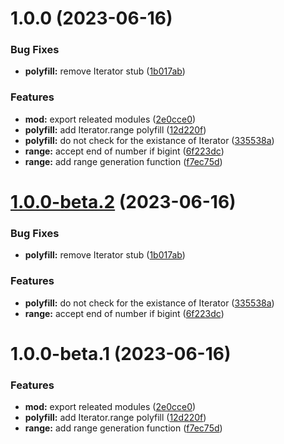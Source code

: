 # 1.0.0 (2023-06-16)


### Bug Fixes

* **polyfill:** remove Iterator stub ([1b017ab](https://github.com/TomokiMiyauci/iterange/commit/1b017ab2cb73f0a8dd446b9fb07dafb0e9be825e))


### Features

* **mod:** export releated modules ([2e0cce0](https://github.com/TomokiMiyauci/iterange/commit/2e0cce094cbe8cd4a321119a9bb696312e743de7))
* **polyfill:** add Iterator.range polyfill ([12d220f](https://github.com/TomokiMiyauci/iterange/commit/12d220f714387536177d43a74fd167306ac7b98a))
* **polyfill:** do not check for the existance of Iterator ([335538a](https://github.com/TomokiMiyauci/iterange/commit/335538a6c4fbb909f480d474fa4802189c4c196c))
* **range:** accept end of number if bigint ([6f223dc](https://github.com/TomokiMiyauci/iterange/commit/6f223dc8114a3d703b9c8a384b9d986d51a6c634))
* **range:** add range generation function ([f7ec75d](https://github.com/TomokiMiyauci/iterange/commit/f7ec75db0b6755b74e7a93ca3b53636b11c0cac4))

# [1.0.0-beta.2](https://github.com/TomokiMiyauci/iterange/compare/1.0.0-beta.1...1.0.0-beta.2) (2023-06-16)


### Bug Fixes

* **polyfill:** remove Iterator stub ([1b017ab](https://github.com/TomokiMiyauci/iterange/commit/1b017ab2cb73f0a8dd446b9fb07dafb0e9be825e))


### Features

* **polyfill:** do not check for the existance of Iterator ([335538a](https://github.com/TomokiMiyauci/iterange/commit/335538a6c4fbb909f480d474fa4802189c4c196c))
* **range:** accept end of number if bigint ([6f223dc](https://github.com/TomokiMiyauci/iterange/commit/6f223dc8114a3d703b9c8a384b9d986d51a6c634))

# 1.0.0-beta.1 (2023-06-16)


### Features

* **mod:** export releated modules ([2e0cce0](https://github.com/TomokiMiyauci/iterange/commit/2e0cce094cbe8cd4a321119a9bb696312e743de7))
* **polyfill:** add Iterator.range polyfill ([12d220f](https://github.com/TomokiMiyauci/iterange/commit/12d220f714387536177d43a74fd167306ac7b98a))
* **range:** add range generation function ([f7ec75d](https://github.com/TomokiMiyauci/iterange/commit/f7ec75db0b6755b74e7a93ca3b53636b11c0cac4))
